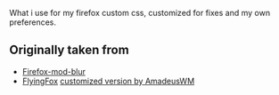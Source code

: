 What i use for my firefox custom css, customized for fixes and my own preferences.

## Originally taken from

- [Firefox-mod-blur](https://github.com/datguypiko/Firefox-Mod-Blur)
- [FlyingFox](https://github.com/akshat46/FlyingFox) [customized version by AmadeusWM](https://github.com/AmadeusWM/dotfiles-hyprland)
